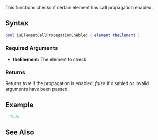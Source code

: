 This functions checks if certain element has call propagation enabled.

Syntax
------

``` lua
bool isElementCallPropagationEnabled ( element theElement )
```

### Required Arguments

-   **theElement:** The element to check

### Returns

Returns *true* if the propagation is enabled, *false* if disabled or invalid arguments have been passed.

Example
-------

``` lua
--Todo
```

See Also
--------
